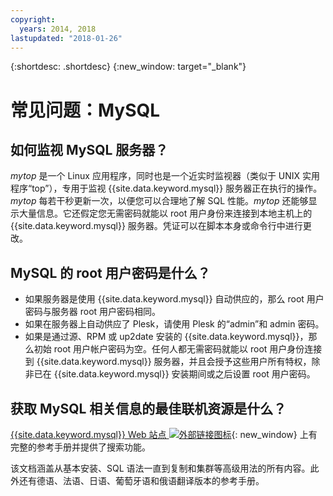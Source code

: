 ```yaml
---
copyright:
  years: 2014, 2018
lastupdated: "2018-01-26"
---
```


{:shortdesc: .shortdesc}
{:new_window: target="_blank"}

# 常见问题：MySQL

## 如何监视 MySQL 服务器？

_mytop_ 是一个 Linux 应用程序，同时也是一个近实时监视器（类似于 UNIX 实用程序“top”），专用于监视 {{site.data.keyword.mysql}} 服务器正在执行的操作。_mytop_ 每若干秒更新一次，以便您可以合理地了解 SQL 性能。_mytop_ 还能够显示大量信息。它还假定您无需密码就能以 root 用户身份来连接到本地主机上的 {{site.data.keyword.mysql}} 服务器。凭证可以在脚本本身或命令行中进行更改。


## MySQL 的 root 用户密码是什么？

* 如果服务器是使用 {{site.data.keyword.mysql}} 自动供应的，那么 root 用户密码与服务器 root 用户密码相同。
* 如果在服务器上自动供应了 Plesk，请使用 Plesk 的“admin”和 admin 密码。
* 如果是通过源、RPM 或 up2date 安装的 {{site.data.keyword.mysql}}，那么初始 root 用户帐户密码为空。任何人都无需密码就能以 root 用户身份连接到 {{site.data.keyword.mysql}} 服务器，并且会授予这些用户所有特权，除非已在 {{site.data.keyword.mysql}} 安装期间或之后设置 root 用户密码。

## 获取 MySQL 相关信息的最佳联机资源是什么？

[{{site.data.keyword.mysql}} Web 站点 ![外部链接图标](../../icons/launch-glyph.svg "外部链接图标")](http://dev.mysql.com/doc/){: new_window} 上有完整的参考手册并提供了搜索功能。

该文档涵盖从基本安装、SQL 语法一直到复制和集群等高级用法的所有内容。此外还有德语、法语、日语、葡萄牙语和俄语翻译版本的参考手册。
